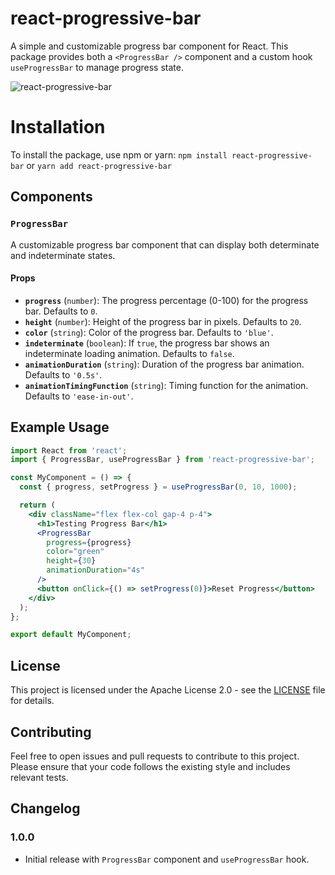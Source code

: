 # react-progressive-bar
A simple and customizable progress bar component for React. This package provides both a `<ProgressBar />` component and a custom hook `useProgressBar` to manage progress state.

![react-progressive-bar](https://github.com/user-attachments/assets/eef6bb47-f86f-4cbd-8efb-1c204c0d01b0)

# Installation
To install the package, use npm or yarn:
`npm install react-progressive-bar`
or
`yarn add react-progressive-bar`

## Components

### `ProgressBar`
A customizable progress bar component that can display both determinate and indeterminate states.
#### Props
-   **`progress`** (`number`): The progress percentage (0-100) for the progress bar. Defaults to `0`.
-   **`height`** (`number`): Height of the progress bar in pixels. Defaults to `20`.
-   **`color`** (`string`): Color of the progress bar. Defaults to `'blue'`.
-   **`indeterminate`** (`boolean`): If `true`, the progress bar shows an indeterminate loading animation. Defaults to `false`.
-   **`animationDuration`** (`string`): Duration of the progress bar animation. Defaults to `'0.5s'`.
-   **`animationTimingFunction`** (`string`): Timing function for the animation. Defaults to `'ease-in-out'`.

## Example Usage

```jsx
import React from 'react';
import { ProgressBar, useProgressBar } from 'react-progressive-bar';

const MyComponent = () => {
  const { progress, setProgress } = useProgressBar(0, 10, 1000);

  return (
    <div className="flex flex-col gap-4 p-4">
      <h1>Testing Progress Bar</h1>
      <ProgressBar
        progress={progress}
        color="green"
        height={30}
        animationDuration="4s"
      />
      <button onClick={() => setProgress(0)}>Reset Progress</button>
    </div>
  );
};

export default MyComponent;
```

## License

This project is licensed under the Apache License 2.0 - see the [LICENSE](https://github.com/cwmohit/react-progressive-bar/blob/main/LICENSE) file for details.

## Contributing

Feel free to open issues and pull requests to contribute to this project. Please ensure that your code follows the existing style and includes relevant tests.

## Changelog

### 1.0.0
-   Initial release with `ProgressBar` component and `useProgressBar` hook.
